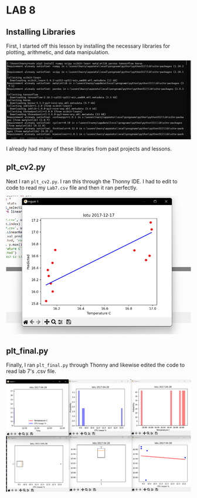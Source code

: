 # LAB 8

## Installing Libraries

First, I started off this lesson by installing the necessary libraries for plotting, arithmetic, and data manipulation.

![libs](libs.png)

I already had many of these libraries from past projects and lessons.

## plt_cv2.py

Next I ran ``plt_cv2.py``. I ran this through the Thonny IDE. I had to edit to code to read my ``Lab7.csv`` file and then it ran perfectly.

![cv2](cv2.png)

## plt_final.py

Finally, I ran ``plt_final.py`` through Thonny and likewise edited the code to read lab 7's .csv file.

![pyplots1](pyplots1.png)